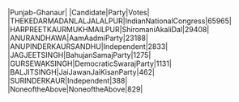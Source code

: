  
|Punjab-Ghanaur|
|Candidate|Party|Votes|
|THEKEDARMADANLALJALALPUR|IndianNationalCongress|65965|
|HARPREETKAURMUKHMAILPUR|ShiromaniAkaliDal|29408|
|ANURANDHAWA|AamAadmiParty|23188|
|ANUPINDERKAURSANDHU|Independent|2833|
|JAGJEETSINGH|BahujanSamajParty|1275|
|GURSEWAKSINGH|DemocraticSwarajParty|1131|
|BALJITSINGH|JaiJawanJaiKisanParty|462|
|SURINDERKAUR|Independent|388|
|NoneoftheAbove|NoneoftheAbove|829|
